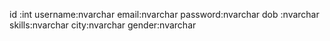 id :int 
username:nvarchar
email:nvarchar
password:nvarchar
dob :nvarchar
skills:nvarchar
city:nvarchar
gender:nvarchar

